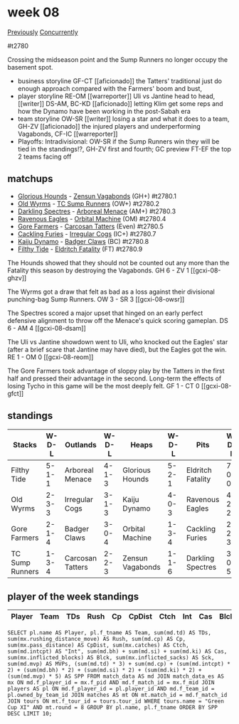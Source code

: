 # week 08

[Previously](week07)
[Concurrently](../ogiii/week03)

#t2780

Crossing the midseason point and the Sump Runners no longer occupy the basement spot.

* business storyline GF-CT [[aficionado]] the Tatters' traditional just do enough approach compared with the Farmers' boom and bust, 
* player storyline RE-OM [[warreporter]] Uli vs Jantine head to head, [[writer]] DS-AM, BC-KD [[aficionado]] letting Klim get some reps and how the Dynamo have been working in the post-Sabah era  
* team storyline OW-SR [[writer]] losing a star and what it does to a team, GH-ZV [[aficionado]] the injured players and underperforming Vagabonds, CF-IC [[warreporter]]  
* Playoffs: Intradivisional: OW-SR if the Sump Runners win they will be tied in the standings!?, GH-ZV first and fourth; GC preview FT-EF the top 2 teams facing off


## matchups

* [Glorious Hounds](../../teams/glorioushounds) - [Zensun Vagabonds](../../teams/zensunvagabonds) (GH+) #t2780.1
* [Old Wyrms](../../teams/oldwyrms) - [TC Sump Runners](../../teams/sumprunners) (OW+) #t2780.2
* [Darkling Spectres](../../teams/darklingspectres) - [Arboreal Menace](../../teams/arborealmenace) (AM+) #t2780.3
* [Ravenous Eagles](../../teams/ravenouseagles) - [Orbital Machine](../../teams/orbitalmachine) (OM) #t2780.4
* [Gore Farmers](../../teams/gorefarmers) - [Carcosan Tatters](../../teams/carcosantatters) (Even) #t2780.5
* [Cackling Furies](../../teams/cacklingfuries) - [Irregular Cogs](../../teams/irregularcogs) (IC+) #t2780.7
* [Kaiju Dynamo](../../teams/kaijudynamo) - [Badger Claws](../../teams/badgerclaws) (BC) #t2780.8
* [Filthy Tide](../../teams/filthytide) - [Eldritch Fatality](../../teams/eldritchfatality) (FT) #t2780.9

The Hounds showed that they should not be counted out any more than the Fatality this season by destroying the Vagabonds. GH 6 - ZV 1 [[gcxi-08-ghzv]]

The Wyrms got a draw that felt as bad as a loss against their divisional punching-bag Sump Runners. OW 3 - SR 3 [[gcxi-08-owsr]]

The Spectres scored a major upset that hinged on an early perfect defensive alignment to throw off the Menace's quick scoring gameplan. DS 6 - AM 4 [[gcxi-08-dsam]]

The Uli vs Jantine showdown went to Uli, who knocked out the Eagles' star (after a brief scare that Jantine may have died), but the Eagles got the win. RE 1 - OM 0 [[gcxi-08-reom]]

The Gore Farmers took advantage of sloppy play by the Tatters in the first half and pressed their advantage in the second. Long-term the effects of losing Tycho in this game will be the most deeply felt. GF 1 - CT 0 [[gcxi-08-gfct]]

## standings

| Stacks | W-D-L | Outlands | W-D-L | Heaps | W-D-L | Pits | W-D-L |
|-------|-----|--|--|------|------|--|--|
| Filthy Tide | 5-1-1 | Arboreal Menace | 4-1-3 | Glorious Hounds | 5-2-1 | Eldritch Fatality | 7-0-0 |
| Old Wyrms | 2-3-3 | Irregular Cogs | 3-1-3 | Kaiju Dynamo | 4-0-3 | Ravenous Eagles | 4-2-2 |
| Gore Farmers | 2-1-4 | Badger Claws | 3-0-4 | Orbital Machine | 1-3-4 | Cackling Furies | 2-2-3 |
| TC Sump Runners | 1-3-4 | Carcosan Tatters | 2-2-3 | Zensun Vagabonds | 1-1-6 | Darkling Spectres | 3-0-5 |


## player of the week standings

| Player    | Team              | TDs  | Rush | Cp   | CpDist | Ctch | Int  | Cas  | Blck | Sck  | MVP  | SPP  |
|-----------|-------------------|------|------|------|--------|------|------|------|------|------|------|------|


```
SELECT pl.name AS Player, pl.f_tname AS Team, sum(md.td) AS TDs, sum(mx.rushing_distance_move) AS Rush, sum(md.cp) AS Cp,	sum(mx.pass_distance) AS CpDist, sum(mx.catches) AS Ctch, sum(md.intcpt) AS "Int", sum(md.bh) + sum(md.si) + sum(md.ki) AS Cas, sum(mx.inflicted_blocks) AS Blck, sum(mx.inflicted_sacks) AS Sck, sum(md.mvp) AS MVPs, (sum(md.td) * 3) + sum(md.cp) + (sum(md.intcpt) * 2) + (sum(md.bh) * 2) + (sum(md.si) * 2) + (sum(md.ki) * 2) + (sum(md.mvp) * 5) AS SPP FROM match_data AS md JOIN match_data_es AS mx ON md.f_player_id = mx.f_pid AND md.f_match_id = mx.f_mid JOIN players AS pl ON md.f_player_id = pl.player_id AND md.f_team_id = pl.owned_by_team_id JOIN matches AS mt ON mt.match_id = md.f_match_id JOIN tours ON mt.f_tour_id = tours.tour_id WHERE tours.name = "Green Cup XI" AND mt.round = 8 GROUP BY pl.name, pl.f_tname ORDER BY SPP DESC LIMIT 10;
```
